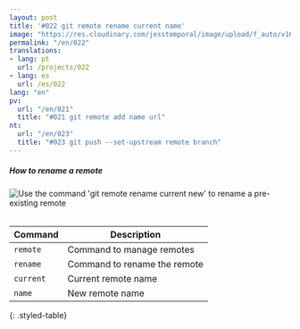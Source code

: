 ```yaml
---
layout: post
title: '#022 git remote rename current name'
image: "https://res.cloudinary.com/jesstemporal/image/upload/f_auto/v1642878598/gitfichas/en/022/thumbnail_nzb5uq.jpg"
permalink: "/en/022"
translations:
- lang: pt
  url: /projects/022
- lang: es
  url: /es/022
lang: "en"
pv:
  url: "/en/021"
  title: "#021 git remote add name url"
nt:
  url: "/en/023"
  title: "#023 git push --set-upstream remote branch"
---
```

##### How to rename a remote

<img alt="Use the command 'git remote rename current new' to rename a pre-existing remote" src="https://res.cloudinary.com/jesstemporal/image/upload/v1642878598/gitfichas/en/022/full_cq2c1o.jpg"><br><br>

| Command | Description |
|---------|-------------|
| `remote` | Command to manage remotes |
| `rename` | Command to rename the remote |
| `current` | Current remote name |
| `name` | New remote name |
{: .styled-table}